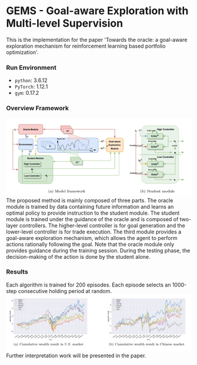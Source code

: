 # GEMS - Goal-aware Exploration with Multi-level Supervision 
This is the implementation for the paper 'Towards the oracle: a goal-aware exploration mechanism for reinforcement learning based portfolio optimization'.

### Run Environment
- `python`: 3.6.12
- `PyTorch`: 1.12.1
- `gym`: 0.17.2

### Overview Framework
![Image text](https://github.com/pinqian77/GEMS/blob/main/figures/framework.png)
The proposed method is mainly composed of three parts. The oracle module is trained by data containing future information and learns an optimal policy to provide instruction to the student module. The student module is trained under the guidance of the oracle and is composed of two-layer controllers. The higher-level controller is for goal generation and the lower-level controller is for trade execution. The third module provides a goal-aware exploration mechanism, which allows the agent to perform actions rationally following the goal. Note that the oracle module only provides guidance during the training session. During the testing phase, the decision-making of the action is done by the student alone.

### Results
Each algorithm is trained for 200 episodes. Each episode selects an 1000-step consecutive holding period at random. 
![Image text](https://github.com/pinqian77/GEMS/blob/main/figures/results.png)
Further interpretation work will be presented in the paper.
